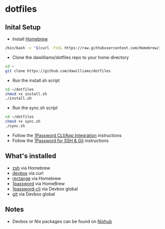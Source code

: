# dotfiles 
## Inital Setup
- Install [Homebrew](https://docs.brew.sh/Installation#macos-requirements)
```bash
/bin/bash -c "$(curl -fsSL https://raw.githubusercontent.com/Homebrew/install/master/install.sh)"
```
- Clone the dawilliams/dotfiles repo to your home directory
```bash
cd ~
git clone https://github.com/dawilliams/dotfiles
```
- Run the install.sh script
```bash
cd ~/dotfiles
chmod +x install.sh
./install.sh
```
- Run the sync.sh script
```bash
cd ~/dotfiles
chmod +x sync.sh
./sync.sh
```
- Follow the [1Password CLI/App Integration](https://developer.1password.com/docs/cli/app-integration) instructions
- Follow the [1Password for SSH & Git](https://developer.1password.com/docs/ssh) instructions

## What's installed
- [zsh](https://www.zsh.org) via Homebrew
- [devbox](https://www.jetify.com/devbox/docs) via curl
- [rectange](https://rectangleapp.com) via Homebrew
- [1password](https://1password.com) via HomeBrew
- [1password-cli](https://1password.com/downloads/command-line) via Devbox global 
- [git](https://git-scm.com/) via Devbox global 

## Notes
- Devbox or Nix packages can be found on [Nixhub](https://www.nixhub.io)
